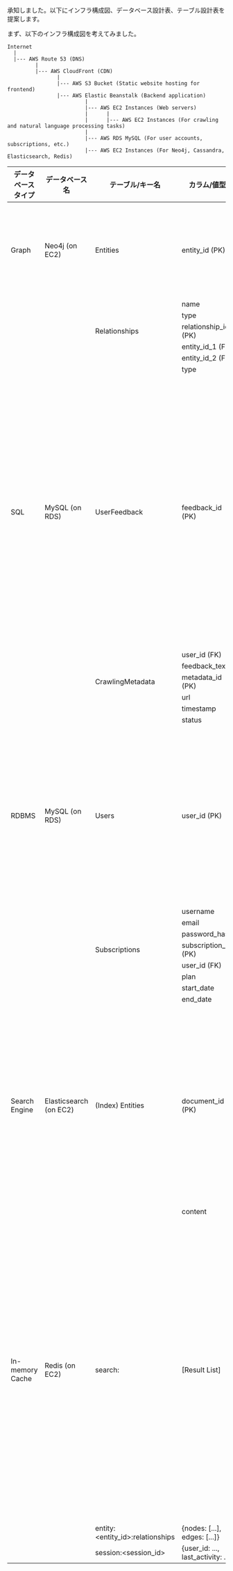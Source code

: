 承知しました。以下にインフラ構成図、データベース設計表、テーブル設計表を提案します。

まず、以下のインフラ構成図を考えてみました。

```
Internet
  |
  |--- AWS Route 53 (DNS)
         |
         |--- AWS CloudFront (CDN)
                |
                |--- AWS S3 Bucket (Static website hosting for frontend)
                |--- AWS Elastic Beanstalk (Backend application)
                         |
                         |--- AWS EC2 Instances (Web servers)
                         |      |
                         |      |--- AWS EC2 Instances (For crawling and natural language processing tasks)
                         |
                         |--- AWS RDS MySQL (For user accounts, subscriptions, etc.)
                         |--- AWS EC2 Instances (For Neo4j, Cassandra, Elasticsearch, Redis)
```



| データベースタイプ | データベース名   | テーブル/キー名                    | カラム/値型        | 目的                                                                                       |
|----------------|--------------|-------------------------------|------------------|----------------------------------------------------------------------------------------------|
| Graph          | Neo4j (on EC2) | Entities                      | entity_id (PK)   | エンティティとその関係を保存します。                                                               |
|                |              |                               | name             |                                                                                              |
|                |              |                               | type             |                                                                                              |
|                |              | Relationships                | relationship_id (PK) |                                                                                              |
|                |              |                               | entity_id_1 (FK) |                                                                                              |
|                |              |                               | entity_id_2 (FK) |                                                                                              |
|                |              |                               | type             |                                                                                              |
| SQL          | MySQL (on RDS) | UserFeedback                  | feedback_id (PK) | ユーザーフィードバック、クローリングのメタデータなど、非構造化または半構造化データを保存します。                                       |
|                |              |                               | user_id (FK)     |                                                                                              |
|                |              |                               | feedback_text    |                                                                                              |
|                |              | CrawlingMetadata              | metadata_id (PK) |                                                                                              |
|                |              |                               | url              |                                                                                              |
|                |              |                               | timestamp        |                                                                                              |
|                |              |                               | status           |                                                                                              |
| RDBMS          | MySQL (on RDS) | Users                         | user_id (PK)     | ユーザーアカウント情報、購読プラン、および課金情報を保存します。                                                            |
|                |              |                               | username         |                                                                                              |
|                |              |                               | email            |                                                                                              |
|                |              |                               | password_hash    |                                                                                              |
|                |              | Subscriptions                 | subscription_id (PK) |                                                                                              |
|                |              |                               | user_id (FK)     |                                                                                              |
|                |              |                               | plan             |                                                                                              |
|                |              |                               | start_date       |                                                                                              |
|                |              |                               | end_date         |                                                                                              |
| Search Engine  | Elasticsearch (on EC2)| (Index) Entities              | document_id (PK) | エンティティと関係性のデータをインデックス化し、高速な検索を可能にします。                                                     |
|                |              |                               | content          |                                                                                              |
| In-memory Cache| Redis (on EC2) | search:<query>                | [Result List]    | 頻繁にアクセスされるデータや計算結果を一時的に保存し、データベースへの負荷を軽減し、レスポンス時間を短縮します。                   |
|                |              | entity:<entity_id>:relationships | {nodes: [...], edges: [...]}  |                                                                                           |
|                |              | session:<session_id>            | {user_id: ..., last_activity: ...}  |                                                                                        |

